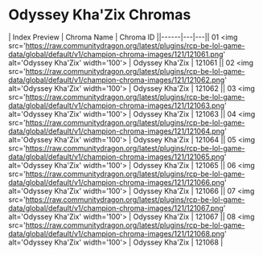 # Odyssey Kha'Zix Chromas

| Index  Preview | Chroma Name | Chroma ID ||------|---|---|| 01  <img src='https://raw.communitydragon.org/latest/plugins/rcp-be-lol-game-data/global/default/v1/champion-chroma-images/121/121061.png' alt='Odyssey Kha'Zix' width='100'> | Odyssey Kha'Zix | 121061 || 02  <img src='https://raw.communitydragon.org/latest/plugins/rcp-be-lol-game-data/global/default/v1/champion-chroma-images/121/121062.png' alt='Odyssey Kha'Zix' width='100'> | Odyssey Kha'Zix | 121062 || 03  <img src='https://raw.communitydragon.org/latest/plugins/rcp-be-lol-game-data/global/default/v1/champion-chroma-images/121/121063.png' alt='Odyssey Kha'Zix' width='100'> | Odyssey Kha'Zix | 121063 || 04  <img src='https://raw.communitydragon.org/latest/plugins/rcp-be-lol-game-data/global/default/v1/champion-chroma-images/121/121064.png' alt='Odyssey Kha'Zix' width='100'> | Odyssey Kha'Zix | 121064 || 05  <img src='https://raw.communitydragon.org/latest/plugins/rcp-be-lol-game-data/global/default/v1/champion-chroma-images/121/121065.png' alt='Odyssey Kha'Zix' width='100'> | Odyssey Kha'Zix | 121065 || 06  <img src='https://raw.communitydragon.org/latest/plugins/rcp-be-lol-game-data/global/default/v1/champion-chroma-images/121/121066.png' alt='Odyssey Kha'Zix' width='100'> | Odyssey Kha'Zix | 121066 || 07  <img src='https://raw.communitydragon.org/latest/plugins/rcp-be-lol-game-data/global/default/v1/champion-chroma-images/121/121067.png' alt='Odyssey Kha'Zix' width='100'> | Odyssey Kha'Zix | 121067 || 08  <img src='https://raw.communitydragon.org/latest/plugins/rcp-be-lol-game-data/global/default/v1/champion-chroma-images/121/121068.png' alt='Odyssey Kha'Zix' width='100'> | Odyssey Kha'Zix | 121068 |